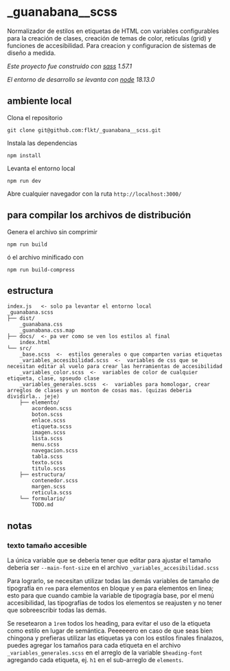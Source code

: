 # _guanabana__scss

Normalizador de estilos en etiquetas de HTML con variables configurables para la creación de clases, creación de temas de color, retículas (grid) y funciones de accesibilidad. 
Para creacion y configuracion de sistemas de diseño a medida.


*Este proyecto fue construido con [sass](https://sass-lang.com/dart-sass) 1.57.1*

*El entorno de desarrollo se levanta con [node](https://nodejs.org/en/) 18.13.0*




## ambiente local
Clona el repositorio
```ssh
git clone git@github.com:flkt/_guanabana__scss.git
```

Instala las dependencias
```ssh
npm install
```

Levanta el entorno local
```ssh
npm run dev
```

Abre cualquier navegador con la ruta `http://localhost:3000/`




## para compilar los archivos de distribución

Genera el archivo sin comprimir
```ssh
npm run build
```

ó el archivo minificado con

```ssh
npm run build-compress
```




## estructura

```text
index.js   <- solo pa levantar el entorno local
_guanabana.scss  
├── dist/
    _guanabana.css
    _guanabana.css.map
├── docs/  <- pa ver como se ven los estilos al final
    index.html
└── src/
    _base.scss  <-  estilos generales o que comparten varias etiquetas
    _variables_accesibilidad.scss  <-  variables de css que se necesitan editar al vuelo para crear las herramientas de accesibilidad
    _variables_color.scss  <-  variables de color de cualquier etiqueta, clase, spseudo clase
    _variables_generales.scss  <-  variables para homologar, crear arreglos de clases y un monton de cosas mas. (quizas deberia dividirla.. jeje)
    ├── elemento/
        acordeon.scss
        boton.scss
        enlace.scss
        etiqueta.scss
        imagen.scss
        lista.scss
        menu.scss
        navegacion.scss
        tabla.scss
        texto.scss
        titulo.scss
    ├── estructura/
        contenedor.scss
        margen.scss
        reticula.scss
    └── formulario/
        TODO.md
```



## notas

### texto tamaño accesible
La única variable que se debería tener que editar para ajustar el tamaño deberia ser `--main-font-size` en el archivo `_variables_accesibilidad.scss`

Para lograrlo, se necesitan utilizar todas las demás variables de tamaño de tipografía en `rem` para elementos en bloque y `em` para elementos en linea; esto para que cuando cambie la variable de tipogragía base, por el menú accesibilidad, las tipografías de todos los elementos se reajusten y no tener que sobreescribir todas las demás.

Se resetearon a `1rem` todos los heading, para evitar el uso de la etiqueta como estilo en lugar de semántica. Peeeeeero en caso de que seas bien chingona y prefieras utilizar las etiquetas ya con los estilos finales finalazos, puedes agregar los tamaños para cada etiqueta en el archivo `_variables_generales.scss` en el arreglo de la variable `$heading-font` agregando cada etiqueta, ej. `h1` en el sub-arreglo de `elements`.
